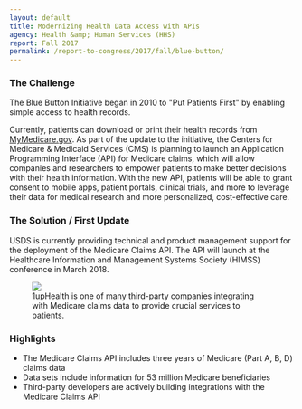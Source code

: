 ```yaml
---
layout: default
title: Modernizing Health Data Access with APIs
agency: Health &amp; Human Services (HHS)
report: Fall 2017
permalink: /report-to-congress/2017/fall/blue-button/
---
```

### The Challenge

The Blue Button Initiative began in 2010 to "Put Patients First" by enabling simple access to health records.

Currently, patients can download or print their health records from [MyMedicare.gov](https://mymedicare.gov). As part of the update to the initiative, the Centers for Medicare & Medicaid Services (CMS) is planning to launch an Application Programming Interface (API) for Medicare claims, which will allow companies and researchers to empower patients to make better decisions with their health information. With the new API, patients will be able to grant consent to mobile apps, patient portals, clinical trials, and more to leverage their data for medical research and more personalized, cost-effective care.

### The Solution / First Update

USDS is currently providing technical and product management support for the deployment of the Medicare Claims API. The API will launch at the Healthcare Information and Management Systems Society (HIMSS) conference in March 2018.

<figure>
	<img src="{{ site.baseurl }}/images/report-to-congress-2017-fall-bluebutton.png">
	<figcaption>1upHealth is one of many third-party companies integrating with Medicare claims data to provide crucial services to patients.</figcaption>
</figure>

### Highlights

- The Medicare Claims API includes three years of Medicare (Part A, B, D) claims data
- Data sets include information for 53 million Medicare beneficiaries
- Third-party developers are actively building integrations with the Medicare Claims API
